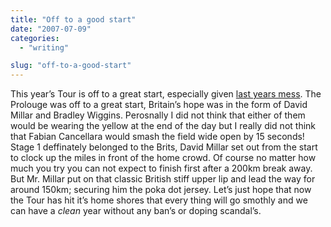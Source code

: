 ```yaml
---
title: "Off to a good start"
date: "2007-07-09"
categories:
  - "writing"

slug: "off-to-a-good-start"
---
```


This year’s Tour is off to a great start, especially given [last years mess](https://adamchamberlin.info/2006/06/last-minute-shake-up/). The Prolouge was off to a great start, Britain’s hope was in the form of David Millar and Bradley Wiggins. Perosnally I did not think that either of them would be wearing the yellow at the end of the day but I really did not think that Fabian Cancellara would smash the field wide open by 15 seconds! Stage 1 deffinately belonged to the Brits, David Millar set out from the start to clock up the miles in front of the home crowd. Of course no matter how much you try you can not expect to finish first after a 200km break away. But Mr. Millar put on that classic British stiff upper lip and lead the way for around 150km; securing him the poka dot jersey. Let’s just hope that now the Tour has hit it’s home shores that every thing will go smothly and we can have a _clean_ year without any ban’s or doping scandal’s.
